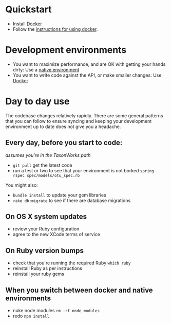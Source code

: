
# Quickstart

* Install [Docker](https://www.docker.com/get-docker)
* Follow the [instructions for using docker](docker/README.md).

# Development environments

* You want to maximize performance, and are OK with getting your hands dirty: Use a [native environment](native/README.md)
* You want to write code against the API, or make smaller changes: Use [Docker](docker/README.md)

# Day to day use

The codebase changes relatively rapidly.  There are some general patterns that you can follow to ensure syncing and keeping your development environment up to date does not give you a headache.

## Every day, before you start to code:

_assumes you're in the TaxonWorks path_

* `git pull` get the latest code
* run a test or two to see that your environment is not borked `spring rspec spec/models/otu_spec.rb`

You might also:

* `bundle install` to update your gem libraries
* `rake db:migrate` to see if there are database migrations

## On OS X system updates

* review your Ruby configuration
* agree to the new XCode terms of service

## On Ruby version bumps

* check that you're running the required Ruby `which ruby`
* reinstall Ruby as per instructions
* reinstall your ruby gems

## When you switch between docker and native environments

* nuke node modules `rm -rf node_modules`
* redo `npm install`
